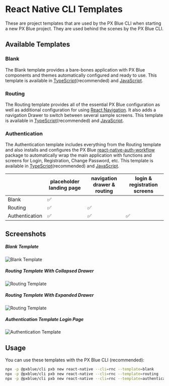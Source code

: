# React Native CLI Templates

These are project templates that are used by the PX Blue CLI when starting a new PX Blue project. They are used behind the scenes by the PX Blue CLI.

## Available Templates

### Blank
The Blank template provides a bare-bones application with PX Blue components and themes automatically configured and ready to use. This template is available in [TypeScript](https://www.npmjs.com/package/@pxblue/react-native-template-blank-typescript)(recommended) and [JavaScript](https://www.npmjs.com/package/@pxblue/react-native-template-blank).

### Routing
The Routing template provides all of the essential PX Blue configuration as well as additional configuration for using [React Navigation](https://reactnavigation.org/). It also adds a navigation Drawer to switch between several sample screens. This template is available in [TypeScript](https://www.npmjs.com/package/@pxblue/react-native-template-routing-typescript)(recommended) and [JavaScript](https://www.npmjs.com/package/@pxblue/react-native-template-routing).

### Authentication
The Authentication template includes everything from the Routing template and also installs and configures the PX Blue [react-native-auth-workflow](https://www.npmjs.com/package/@pxblue/react-native-auth-workflow) package to automatically wrap the main application with functions and screens for Login, Registration, Change Password, etc. This template is available in [TypeScript](https://www.npmjs.com/package/@pxblue/react-native-template-authentication-typescript)(recommended) and [JavaScript](https://www.npmjs.com/package/@pxblue/react-native-template-authentication).

|                | placeholder landing page | navigation drawer & routing  | login & registration screens  |
| -------------- | -- | -- | -- |
| Blank          | ✅ |    |    |
| Routing        | ✅ | ✅ |    |
| Authentication | ✅ | ✅ | ✅ |


## Screenshots
##### Blank Template
![Blank Template](./images/blank-typescript-ios.png)
##### Routing Template With Collapsed Drawer
![Routing Template](./images/routing-typescript-ios.png)
##### Routing Template With Expanded Drawer
![Routing Template](./images/routing-typescript-ios-expanded-drawer.png)

##### Authentication Template Login Page
![Authentication Template](./images/authentication-typescript-ios.png)

## Usage
You can use these templates with the PX Blue CLI (recommended):

```sh
npx -p @pxblue/cli pxb new react-native --cli=rnc --template=blank
npx -p @pxblue/cli pxb new react-native --cli=rnc --template=routing
npx -p @pxblue/cli pxb new react-native --cli=rnc --template=authentication
```